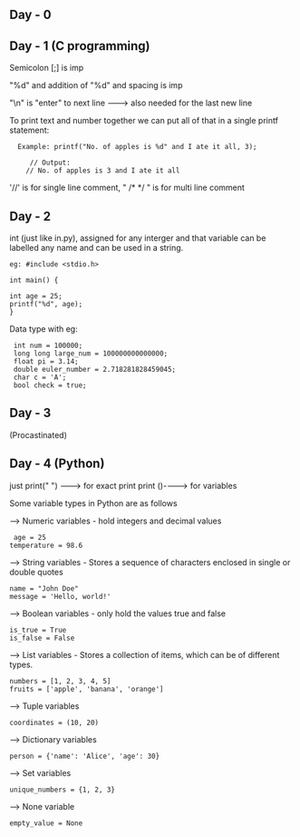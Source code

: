 ## Day - 0
## Day - 1 (C programming)
 Semicolon [;] is imp
 
 "%d" and addition of "%d" and spacing is imp
 
 "\n" is "enter" to next line ---> also needed for the last new line
 
 To print text and number together we can put all of that in a single printf statement:

      Example: printf("No. of apples is %d" and I ate it all, 3);

         // Output:
        // No. of apples is 3 and I ate it all
'//' is for single line comment, " /* */ " is for multi line comment

## Day - 2
int (just like in.py), assigned for any interger and that variable can be labelled any name and can be used in a string.

    eg: #include <stdio.h>

    int main() {
    
    int age = 25;
    printf("%d", age);
    }

Data type with eg:
   
     int num = 100000;
     long long large_num = 100000000000000;
     float pi = 3.14;
     double euler_number = 2.718281828459045;
     char c = 'A';
     bool check = true;

## Day - 3 
(Procastinated)

## Day - 4 (Python)
just print(" ") ---> for exact print
print ()----> for variables

  Some variable types in Python are as follows

--> Numeric variables - hold integers and decimal values
    
     age = 25
    temperature = 98.6

--> String variables - Stores a sequence of characters enclosed in single or double quotes
    
    name = "John Doe"
    message = 'Hello, world!'

--> Boolean variables - only hold the values true and false
    
    is_true = True
    is_false = False

--> List variables - Stores a collection of items, which can be of different types.
    
    numbers = [1, 2, 3, 4, 5]
    fruits = ['apple', 'banana', 'orange']

--> Tuple variables
    
    coordinates = (10, 20)

--> Dictionary variables
    
    person = {'name': 'Alice', 'age': 30}

--> Set variables
    
    unique_numbers = {1, 2, 3}

--> None variable
   
    empty_value = None
